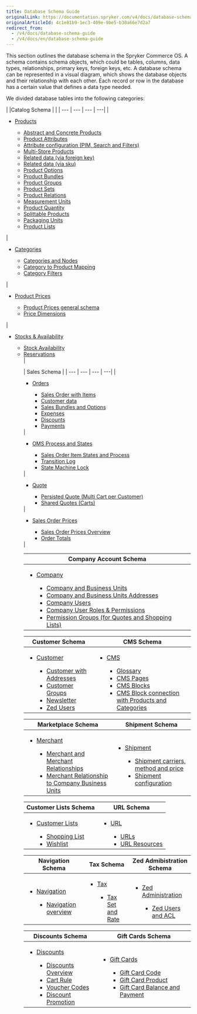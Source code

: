 ```yaml
---
title: Database Schema Guide
originalLink: https://documentation.spryker.com/v4/docs/database-schema-guide
originalArticleId: 4c1e81b9-1ec3-409e-9be5-b30a66e7d2a7
redirect_from:
  - /v4/docs/database-schema-guide
  - /v4/docs/en/database-schema-guide
---
```


    
This section outlines the database schema in the Spryker Commerce OS. A schema contains schema objects, which could be tables, columns, data types, relationships, primary keys, foreign keys, etc. A database schema can be represented in a visual diagram, which shows the database objects and their relationship with each other. Each record or row in the database has a certain value that defines a data type needed.

We divided database tables into the following categories:
<div class='table-head-normalize'></div>

|  |Catalog Schema | |
| --- | --- | --- | ---| 
| <ul><li>[Products](/docs/scos/dev/database-schema-guide/202001.0/catalog-schema.html#products)</li><ul><li>[Abstract and Concrete Products](/docs/scos/dev/database-schema-guide/202001.0/catalog-schema.html#abstract-and-concrete-products)</li><li>[Product Attributes](/docs/scos/dev/database-schema-guide/202001.0/catalog-schema.html#product-attributes)</li><li>[Attribute configuration (PIM, Search and Filters)](/docs/scos/dev/database-schema-guide/202001.0/catalog-schema.html#attribute-configuration--pim--search-and-filters-)</li><li>[Multi-Store Products](/docs/scos/dev/database-schema-guide/202001.0/catalog-schema.html#multi-store-products)</li><li>[Related data (via foreign key)](/docs/scos/dev/database-schema-guide/202001.0/catalog-schema.html#related-data--via-foreign-key-)</li><li>[Related data (via sku)](/docs/scos/dev/database-schema-guide/202001.0/catalog-schema.html#related-data--via-sku-)</li><li>[Product Options](/docs/scos/dev/database-schema-guide/202001.0/catalog-schema.html#product-options)</li><li>[Product Bundles](/docs/scos/dev/database-schema-guide/202001.0/catalog-schema.html#product-bundles)</li><li>[Product Groups](/docs/scos/dev/database-schema-guide/202001.0/catalog-schema.html#product-groups)</li><li>[Product Sets](/docs/scos/dev/database-schema-guide/202001.0/catalog-schema.html#product-sets)</li><li>[Product Relations](/docs/scos/dev/database-schema-guide/202001.0/catalog-schema.html#product-relations)</li><li>[Measurement Units](/docs/scos/dev/database-schema-guide/202001.0/catalog-schema.html#measurement-units)</li><li>[Product Quantity](/docs/scos/dev/database-schema-guide/202001.0/catalog-schema.html#product-quantity)</li><li>[Splittable Products](/docs/scos/dev/database-schema-guide/202001.0/catalog-schema.html#splittable-products)</li><li>[Packaging Units](/docs/scos/dev/database-schema-guide/202001.0/catalog-schema.html#packaging-units)</li><li>[Product Lists](/docs/scos/dev/database-schema-guide/202001.0/catalog-schema.html#product-lists)</li></ul></ul> | <ul><li>[Categories](/docs/scos/dev/database-schema-guide/202001.0/catalog-schema.html#categories)</li><ul><li>[Categories and Nodes](/docs/scos/dev/database-schema-guide/202001.0/catalog-schema.html#categories-and-nodes)</li><li>[Category to Product Mapping](/docs/scos/dev/database-schema-guide/202001.0/catalog-schema.html#category-to-product-mapping)</li><li>[Category Filters](/docs/scos/dev/database-schema-guide/202001.0/catalog-schema.html#category-filters)</li></ul></ul> | <ul><li>[Product Prices](/docs/scos/dev/database-schema-guide/202001.0/catalog-schema.html#product-prices)</li><ul><li>[Product Prices general schema](/docs/scos/dev/database-schema-guide/202001.0/catalog-schema.html#general-schema)</li><li>[Price Dimensions](/docs/scos/dev/database-schema-guide/202001.0/catalog-schema.html#price-dimensions)</li></ul></ul> | <ul><li>[Stocks & Availability](/docs/scos/dev/database-schema-guide/202001.0/catalog-schema.html#stock---availability)</li><ul><li>[Stock Availability](/docs/scos/dev/database-schema-guide/202001.0/catalog-schema.html#stock)</li><li>[Reservations](/docs/scos/dev/database-schema-guide/202001.0/catalog-schema.html#reservations)</li> |

| Sales Schema |
| --- | --- | --- | ---| 
|<ul><li>[Orders](/docs/scos/dev/database-schema-guide/202001.0/sales-schema.html#orders)</li><ul><li>[Sales Order with Items](/docs/scos/dev/database-schema-guide/202001.0/sales-schema.html#sales-order-with-items)</li><li>[Customer data](/docs/scos/dev/database-schema-guide/202001.0/sales-schema.html#customer-data)</li><li>[Sales Bundles and Options](/docs/scos/dev/database-schema-guide/202001.0/sales-schema.html#sales-bundles-and-options)</li><li>[Expenses](/docs/scos/dev/database-schema-guide/202001.0/sales-schema.html#expenses)</li><li>[Discounts](/docs/scos/dev/database-schema-guide/202001.0/sales-schema.html#discounts)</li><li>[Payments](/docs/scos/dev/database-schema-guide/202001.0/sales-schema.html#payments)</li></ul></ul> |<ul><li>[OMS Process and States](/docs/scos/dev/database-schema-guide/202001.0/sales-schema.html#oms-process-and-states)</li><ul><li>[Sales Order Item States and Process](/docs/scos/dev/database-schema-guide/202001.0/sales-schema.html#sales-order-item-states-and-process)</li><li>[Transition Log](/docs/scos/dev/database-schema-guide/202001.0/sales-schema.html#transition-log)</li><li>[State Machine Lock](/docs/scos/dev/database-schema-guide/202001.0/sales-schema.html#state-machine-lock)</li></ul></ul> | <ul><li>[Quote](/docs/scos/dev/database-schema-guide/202001.0/sales-schema.html#quote)</li><ul><li>[Persisted Quote (Multi Cart per Customer)](/docs/scos/dev/database-schema-guide/202001.0/sales-schema.html#persisted-quote--multi-cart-per-customer-)</li><li>[Shared Quotes (Carts)](/docs/scos/dev/database-schema-guide/202001.0/sales-schema.html#shared-quotes--carts-)</li></ul></ul> | <ul><li>[Sales Order Prices](/docs/scos/dev/database-schema-guide/202001.0/sales-schema.html#sales-order-prices)</li><ul><li>[Sales Order Prices Overview](/docs/scos/dev/database-schema-guide/202001.0/sales-schema.html#overview)</li><li>[Order Totals](/docs/scos/dev/database-schema-guide/202001.0/sales-schema.html#order-totals)</li></ul></ul> |

| Company Account Schema |
| --- |
| <ul><li>[Company](/docs/scos/dev/database-schema-guide/202001.0/company-account-schema.html#company)</li><ul><li>[Company and Business Units](/docs/scos/dev/database-schema-guide/202001.0/company-account-schema.html#company-and-business-units)</li><li>[Company and Business Units Addresses](/docs/scos/dev/database-schema-guide/202001.0/company-account-schema.html#company-and-business-unit-addresses)</li><li>[Company Users](/docs/scos/dev/database-schema-guide/202001.0/company-account-schema.html#company-users)</li><li>[Company User Roles & Permissions](/docs/scos/dev/database-schema-guide/202001.0/company-account-schema.html#company-user-roles---permissions)</li><li>[Permission Groups (for Quotes and Shopping Lists)](/docs/scos/dev/database-schema-guide/202001.0/company-account-schema.html#permission-groups--for-quotes-and-shopping-lists-)</li></ul></ul> |

| Customer Schema | CMS Schema |
| --- | --- |
|<ul><li>[Customer](/docs/scos/dev/database-schema-guide/202001.0/customer-schema.html#customer-schema)</li><ul><li>[Customer with Addresses](/docs/scos/dev/database-schema-guide/202001.0/customer-schema.html#customer-with-addresses)</li><li>[Customer Groups](/docs/scos/dev/database-schema-guide/202001.0/customer-schema.html#customer-groups)</li><li>[Newsletter](/docs/scos/dev/database-schema-guide/202001.0/customer-schema.html#newsletter)</li><li>[Zed Users](/docs/scos/dev/database-schema-guide/202001.0/customer-schema.html#zed-users)</li></ul></ul> | <ul><li>[CMS](/docs/scos/dev/database-schema-guide/202001.0/cms-schema.html#cms) </li><ul><li>[Glossary](/docs/scos/dev/database-schema-guide/202001.0/cms-schema.html#glossary)</li><li>[CMS Pages](/docs/scos/dev/database-schema-guide/202001.0/cms-schema.html#cms-pages)</li><li>[CMS Blocks](/docs/scos/dev/database-schema-guide/202001.0/cms-schema.html#cms-blocks)</li><li>[CMS Block connection with Products and Categories](/docs/scos/dev/database-schema-guide/202001.0/cms-schema.html#cms-block-connection-with-products-and-categories)</li></ul></ul> |

| Marketplace Schema | Shipment Schema |
| --- | --- |
|<ul><li>[Merchant](/docs/scos/dev/database-schema-guide/202001.0/marketplace-schema.html#merchant)</li><ul><li>[Merchant and Merchant Relationships](/docs/scos/dev/database-schema-guide/202001.0/marketplace-schema.html#merchant-and-merchant-relationships)</li><li>[Merchant Relationship to Company Business Units](/docs/scos/dev/database-schema-guide/202001.0/marketplace-schema.html#merchant-relationship-to-company-business-units)</li></ul></ul> | <ul><li>[Shipment](/docs/scos/dev/database-schema-guide/202001.0/shipment-schema.html#shipment)</li><ul><li>[Shipment carriers, method and price](/docs/scos/dev/database-schema-guide/202001.0/shipment-schema.html#shipment-carriers--method-and-price)</li><li>[Shipment configuration](/docs/scos/dev/database-schema-guide/202001.0/shipment-schema.html#shipment-configuration)</li></ul></ul> |

| Customer Lists Schema | URL Schema |
| --- | --- |
|<ul><li>[Customer Lists](/docs/scos/dev/database-schema-guide/202001.0/customer-lists-schema.html#customer-lists)</li><ul><li>[Shopping List](/docs/scos/dev/database-schema-guide/202001.0/customer-lists-schema.html#shopping-list)</li><li>[Wishlist](/docs/scos/dev/database-schema-guide/202001.0/customer-lists-schema.html#wishlist)</li></ul></ul> | <ul><li>[URL](/docs/scos/dev/database-schema-guide/202001.0/url-schema.html#url)</li><ul><li>[URLs](/docs/scos/dev/database-schema-guide/202001.0/url-schema.html#urls)</li><li>[URL Resources](/docs/scos/dev/database-schema-guide/202001.0/url-schema.html#url-resources)</li></ul></ul> |

| Navigation Schema | Tax Schema | Zed Admibistration Schema |
| --- | --- | --- |
|<ul><li>[Navigation](/docs/scos/dev/database-schema-guide/202001.0/navigation-schema.html#navigation)</li><ul><li>[Navigation overview](/docs/scos/dev/database-schema-guide/202001.0/navigation-schema.html#navigation-overview)</li></ul></ul> | <ul><li> [Tax](/docs/scos/dev/database-schema-guide/202001.0/tax-schema.html#tax)</li><ul><li>[Tax Set and Rate](/docs/scos/dev/database-schema-guide/202001.0/tax-schema.html#tax-set-and-rate)</li></ul></ul> | <ul><li> [Zed Administration](/docs/scos/dev/database-schema-guide/202001.0/zed-administration-schema.html#zed-administration)</li><ul><li>[Zed Users and ACL](/docs/scos/dev/database-schema-guide/202001.0/zed-administration-schema.html#zed-users-and-acl)</li></ul></ul> |

| Discounts Schema | Gift Cards Schema |
| --- | --- |
|<ul><li> [Discounts](/docs/scos/dev/database-schema-guide/202001.0/discounts-schema.html#discounts)</li><ul><li>[Discounts Overview](/docs/scos/dev/database-schema-guide/202001.0/discounts-schema.html#overview)</li><li>[Cart Rule](/docs/scos/dev/database-schema-guide/202001.0/discounts-schema.html#cart-rule)</li><li>[Voucher Codes](/docs/scos/dev/database-schema-guide/202001.0/discounts-schema.html#voucher-codes)</li><li>[Discount Promotion](/docs/scos/dev/database-schema-guide/202001.0/discounts-schema.html#discount-promotion)</li></ul></ul> | <ul><li> [Gift Cards](/docs/scos/dev/database-schema-guide/202001.0/gift-cards-schema.html#gift-cards)</li><ul><li>[Gift Card Code](/docs/scos/dev/database-schema-guide/202001.0/gift-cards-schema.html#gift-card-code)</li><li>[Gift Card Product](/docs/scos/dev/database-schema-guide/202001.0/gift-cards-schema.html#gift-card-product)</li><li>[Gift Card Balance and Payment](/docs/scos/dev/database-schema-guide/202001.0/gift-cards-schema.html#gift-card-balance-and-payment)</li></ul></ul> |
